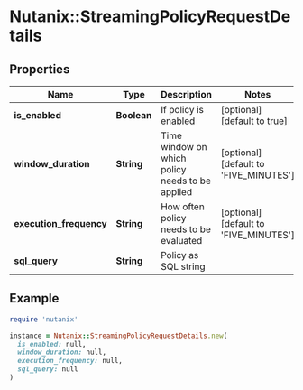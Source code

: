 # Nutanix::StreamingPolicyRequestDetails

## Properties

| Name | Type | Description | Notes |
| ---- | ---- | ----------- | ----- |
| **is_enabled** | **Boolean** | If policy is enabled | [optional][default to true] |
| **window_duration** | **String** | Time window on which policy needs to be applied | [optional][default to &#39;FIVE_MINUTES&#39;] |
| **execution_frequency** | **String** | How often policy needs to be evaluated | [optional][default to &#39;FIVE_MINUTES&#39;] |
| **sql_query** | **String** | Policy as SQL string |  |

## Example

```ruby
require 'nutanix'

instance = Nutanix::StreamingPolicyRequestDetails.new(
  is_enabled: null,
  window_duration: null,
  execution_frequency: null,
  sql_query: null
)
```

